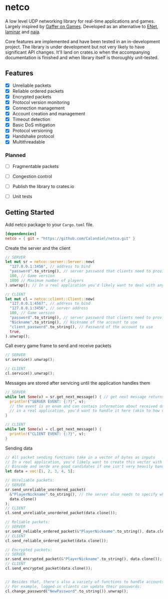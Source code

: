 # netco
A low level UDP networking library for real-time applications and games. Largely inspired by [Gaffer on Games][gog]. Developed as an alternative to [ENet][enet], [laminar][laminar] and [naia][naia].

[enet]: http://enet.bespin.org/
[laminar]: https://github.com/TimonPost/laminar
[naia]: https://github.com/naia-lib/naia
[gog]: https://gafferongames.com/

Core features are implemented and have been tested in an in-development project. The library is under development but not very likely to have significant API changes. It'll land on crates.io when the accompanying documentation is finished and when library itself is thoroughly unit-tested.


## Features

* [x] Unreliable packets
* [x] Reliable ordered packets
* [x] Encrypted packets
* [x] Protocol version monitoring
* [x] Connection management
* [x] Account creation and management
* [x] Timeout detection
* [x] Basic DoS mitigation
* [x] Protocol versioning
* [x] Handshake protocol
* [x] Multithreadable

### Planned

* [ ] Fragmentable packets
* [ ] Congestion control
* [ ] Publish the library to crates.io
* [ ] Unit tests


## Getting Started

Add netco package to your `Cargo.toml` file.

```toml
[dependencies]
netco = { git = "https://github.com/Calandiel/netco.git" }
```


Create the server and the client

```rust
// SERVER
let mut sr = netco::server::Server::new(
  "127.0.0.1:3456", // address to bind
  "password".to_string(), // server password that clients need to provide to connect
  100, // Game version
  1000 // Maximum number of players
).unwrap(); // In a real application you'd likely want to deal with any potential errors instead of panicking when they occur

// CLIENT
let mut cl = netco::client::Client::new(
  "127.0.0.1:4567", // address to bind
  "127.0.0.1:3456", // server address
  100, // Game version
  "password".to_string(), // server password that clients need to provide to connect
  "Nickname".to_string(), // Nickname of the account to use
  "client_password".to_string(), // Password of the account to use
  true,
).unwrap();
```


Call every game frame to send and receive packets

```rust
// SERVER
sr.service().unwrap();

// CLIENT
cl.service().unwrap();
```


Messages are stored after servicing until the application handles them

```rust
// SERVER
while let Some(v) = sr.get_next_message() { // get next message returns None when there are no more messages to handle
  println!("SERVER EVENT: {:?}", v);
  // the event is an enum and can contain information about received data packets, newly joining players, time-outs and so on
  // in a real application, you'd want to handle it here (akin to how one would handle events in ENet)
}

// CLIENT
while let Some(v) = cl.get_next_message() {
  println!("CLIENT EVENT: {:?}", v);
}
```


Sending data

```rust
// All packet sending functions take in a vector of bytes as inputs
// In a real application, you'd likely want to create this vector with some serialization library
// Bincode and serde are good candidates if one isn't very heavily bandwidth limited.
let data = vec![1, 2, 3, 4, 5];

// Unreliable packets:
// SERVER
sr.send_unreliable_unordered_packet(
  &"PlayerNickname".to_string(), // the server also needs to specify which client to send the data to. Clients are referenced by their nickname (netco exposes a higher level abstraction than ENet and laminar)
  data.clone()
);
// CLIENT
cl.send_unreliable_unordered_packet(data.clone());

// Reliable packets:
// SERVER
sr.send_reliable_ordered_packet(&"PlayerNickname".to_string(), data.clone());
// CLIENT
cl.send_reliable_ordered_packet(data.clone());

// Encrypted packets:
// SERVER
sr.send_encrypted_packet(&"PlayerNickname".to_string(), data.clone());
// CLIENT
cl.send_encrypted_packet(data.clone());


// Besides that, there's also a variety of functions to handle accounts themselves.
// For example, logged-in clients can update their passwords:
cl.change_password("NewPassword".to_string()).unwrap();
```

